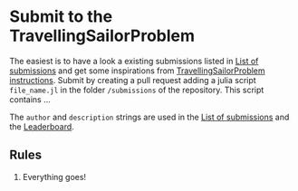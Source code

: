 # Submit to the TravellingSailorProblem

The easiest is to have a look a existing submissions listed in
[List of submissions](@ref) and get some inspirations from
[TravellingSailorProblem instructions](@ref). Submit by creating
a pull request adding a julia script `file_name.jl` in the folder
`/submissions` of the repository. This script contains ...


The `author` and `description` strings are used in the [List of submissions](@ref)
and the [Leaderboard](@ref).

## Rules

1. Everything goes!

